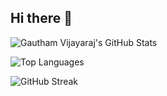 ## Hi there 👋

<!--
**gauthiii/gauthiii** is a ✨ _special_ ✨ repository because its `README.md` (this file) appears on your GitHub profile.

Here are some ideas to get you started:

- 🔭 I’m currently working on ...
- 🌱 I’m currently learning ...
- 👯 I’m looking to collaborate on ...
- 🤔 I’m looking for help with ...
- 💬 Ask me about ...
- 📫 How to reach me: ...
- 😄 Pronouns: ...
- ⚡ Fun fact: ...
-->

![Gautham Vijayaraj's GitHub Stats](https://github-readme-stats.vercel.app/api?username=gauthiii&show_icons=true&theme=radical)

![Top Languages](https://github-readme-stats.vercel.app/api/top-langs/?username=gauthiii&layout=compact&theme=radical)

![GitHub Streak](https://streak-stats.demolab.com/?user=gauthiii&theme=radical)
